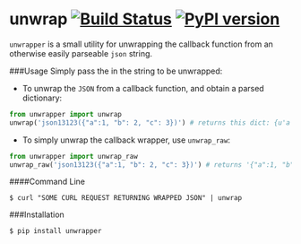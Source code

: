 # unwrap [![Build Status](https://travis-ci.org/shaunvxc/unwrap.svg?branch=master)](https://travis-ci.org/shaunvxc/unwrap) [![PyPI version](https://badge.fury.io/py/unwrapper.svg)](https://badge.fury.io/py/unwrapper)

`unwrapper` is a small utility for unwrapping the callback function from an otherwise easily parseable `json` string.

###Usage
Simply pass the in the string to be unwrapped:
* To unwrap the `JSON` from a callback function, and obtain a parsed dictionary:
```python
from unwrapper import unwrap
unwrap('json13123({"a":1, "b": 2, "c": 3})') # returns this dict: {u'a': 1, u'c': 3, u'b': 2}
```
* To simply unwrap the callback wrapper, use `unwrap_raw`:
```python
from unwrapper import unwrap_raw
unwrap_raw('json13123({"a":1, "b": 2, "c": 3})') # returns '{"a":1, "b": 2, "c": 3}'
```

####Command Line
 
 `$ curl "SOME CURL REQUEST RETURNING WRAPPED JSON" | unwrap`
 
###Installation

`$ pip install unwrapper`
